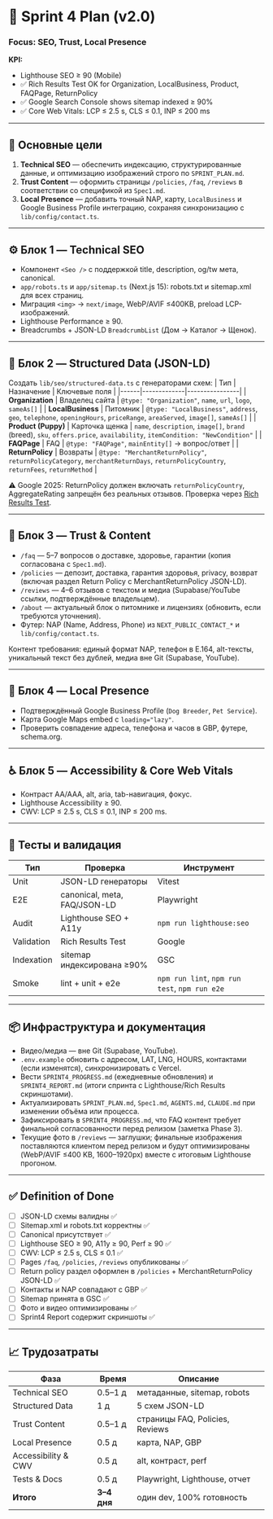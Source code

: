 # 🏁 **Sprint 4 Plan (v2.0)**
### Focus: SEO, Trust, Local Presence
**KPI:**  
- Lighthouse SEO ≥ 90 (Mobile)  
- ✅ Rich Results Test OK for Organization, LocalBusiness, Product, FAQPage, ReturnPolicy  
- ✅ Google Search Console shows sitemap indexed ≥ 90%  
- ✅ Core Web Vitals: LCP ≤ 2.5 s, CLS ≤ 0.1, INP ≤ 200 ms  

---

## 🌟 **Основные цели**
1. **Technical SEO** — обеспечить индексацию, структурированные данные, и оптимизацию изображений строго по `SPRINT_PLAN.md`.  
2. **Trust Content** — оформить страницы `/policies`, `/faq`, `/reviews` в соответствии со спецификой из `Spec1.md`.  
3. **Local Presence** — добавить точный NAP, карту, `LocalBusiness` и Google Business Profile интеграцию, сохраняя синхронизацию с `lib/config/contact.ts`.  

---

## ⚙️ **Блок 1 — Technical SEO**
- Компонент `<Seo />` с поддержкой title, description, og/tw мета, canonical.
- `app/robots.ts` и `app/sitemap.ts` (Next.js 15): robots.txt и sitemap.xml для всех страниц.
- Миграция `<img>` → `next/image`, WebP/AVIF ≤400KB, preload LCP-изображений.
- Lighthouse Performance ≥ 90.
- Breadcrumbs + JSON-LD `BreadcrumbList` (Дом → Каталог → Щенок).

---

## 🧩 **Блок 2 — Structured Data (JSON-LD)**
Создать `lib/seo/structured-data.ts` с генераторами схем:
| Тип | Назначение | Ключевые поля |
|------|-------------|----------------|
| **Organization** | Владелец сайта | `@type: "Organization"`, `name`, `url`, `logo`, `sameAs[]` |
| **LocalBusiness** | Питомник | `@type: "LocalBusiness"`, `address`, `geo`, `telephone`, `openingHours`, `priceRange`, `areaServed`, `image[]`, `sameAs[]` |
| **Product (Puppy)** | Карточка щенка | `name`, `description`, `image[]`, `brand` (breed), `sku`, `offers.price`, `availability`, `itemCondition: "NewCondition"` |
| **FAQPage** | FAQ | `@type: "FAQPage"`, `mainEntity[]` → вопрос/ответ |
| **ReturnPolicy** | Возвраты | `@type: "MerchantReturnPolicy"`, `returnPolicyCategory`, `merchantReturnDays`, `returnPolicyCountry`, `returnFees`, `returnMethod` |

⚠️ Google 2025: ReturnPolicy должен включать `returnPolicyCountry`, AggregateRating запрещён без реальных отзывов. Проверка через [Rich Results Test](https://search.google.com/test/rich-results).

---

## 💬 **Блок 3 — Trust & Content**
- `/faq` — 5–7 вопросов о доставке, здоровье, гарантии (копия согласована с `Spec1.md`).
- `/policies` — депозит, доставка, гарантия здоровья, privacy, возврат (включая раздел Return Policy с MerchantReturnPolicy JSON-LD).
- `/reviews` — 4–6 отзывов с текстом и медиа (Supabase/YouTube ссылки, подтверждённые владельцем).
- `/about` — актуальный блок о питомнике и лицензиях (обновить, если требуются уточнения).
- Футер: NAP (Name, Address, Phone) из `NEXT_PUBLIC_CONTACT_*` и `lib/config/contact.ts`.

Контент требования: единый формат NAP, телефон в E.164, alt-тексты, уникальный текст без дублей, медиа вне Git (Supabase, YouTube).

---

## 📍 **Блок 4 — Local Presence**
- Подтверждённый Google Business Profile (`Dog Breeder`, `Pet Service`).
- Карта Google Maps embed с `loading="lazy"`.
- Проверить совпадение адреса, телефона и часов в GBP, футере, schema.org.

---

## ♿ **Блок 5 — Accessibility & Core Web Vitals**
- Контраст AA/AAA, alt, aria, tab-навигация, фокус.
- Lighthouse Accessibility ≥ 90.
- CWV: LCP ≤ 2.5 s, CLS ≤ 0.1, INP ≤ 200 ms.

---

## 🧪 **Тесты и валидация**
| Тип | Проверка | Инструмент |
|------|-----------|-------------|
| Unit | JSON-LD генераторы | Vitest |
| E2E | canonical, meta, FAQ/JSON-LD | Playwright |
| Audit | Lighthouse SEO + A11y | `npm run lighthouse:seo` |
| Validation | Rich Results Test | Google |
| Indexation | sitemap индексирована ≥90% | GSC |
| Smoke | lint + unit + e2e | `npm run lint`, `npm run test`, `npm run e2e` |

---

## 📦 **Инфраструктура и документация**
- Видео/медиа — вне Git (Supabase, YouTube).
- `.env.example` обновить с адресом, LAT, LNG, HOURS, контактами (если изменятся), синхронизировать с Vercel.
- Вести `SPRINT4_PROGRESS.md` (ежедневные обновления) и `SPRINT4_REPORT.md` (итоги спринта с Lighthouse/Rich Results скриншотами).
- Актуализировать `SPRINT_PLAN.md`, `Spec1.md`, `AGENTS.md`, `CLAUDE.md` при изменении объёма или процесса.
- Зафиксировать в `SPRINT4_PROGRESS.md`, что FAQ контент требует финальной согласованности перед релизом (заметка Phase 3).
- Текущие фото в `/reviews` — заглушки; финальные изображения поставляются клиентом перед релизом и будут оптимизированы (WebP/AVIF ≤400 KB, 1600–1920px) вместе с итоговым Lighthouse прогоном.

---

## ✅ **Definition of Done**
- [ ] JSON-LD схемы валидны ✅  
- [ ] Sitemap.xml и robots.txt корректны ✅  
- [ ] Canonical присутствует ✅  
- [ ] Lighthouse SEO ≥ 90, A11y ≥ 90, Perf ≥ 90 ✅  
- [ ] CWV: LCP ≤ 2.5 s, CLS ≤ 0.1 ✅  
- [ ] Pages `/faq`, `/policies`, `/reviews` опубликованы ✅  
- [ ] Return policy раздел оформлен в `/policies` + MerchantReturnPolicy JSON-LD ✅  
- [ ] Контакты и NAP совпадают с GBP ✅  
- [ ] Sitemap принята в GSC ✅  
- [ ] Фото и видео оптимизированы ✅  
- [ ] Sprint4 Report содержит скриншоты ✅  

---

## 📈 **Трудозатраты**
| Фаза | Время | Описание |
|------|--------|-----------|
| Technical SEO | 0.5–1 д | метаданные, sitemap, robots |
| Structured Data | 1 д | 5 схем JSON-LD |
| Trust Content | 0.5–1 д | страницы FAQ, Policies, Reviews |
| Local Presence | 0.5 д | карта, NAP, GBP |
| Accessibility & CWV | 0.5 д | alt, контраст, perf |
| Tests & Docs | 0.5 д | Playwright, Lighthouse, отчет |
| **Итого** | **3–4 дня** | один dev, 100% готовность |
